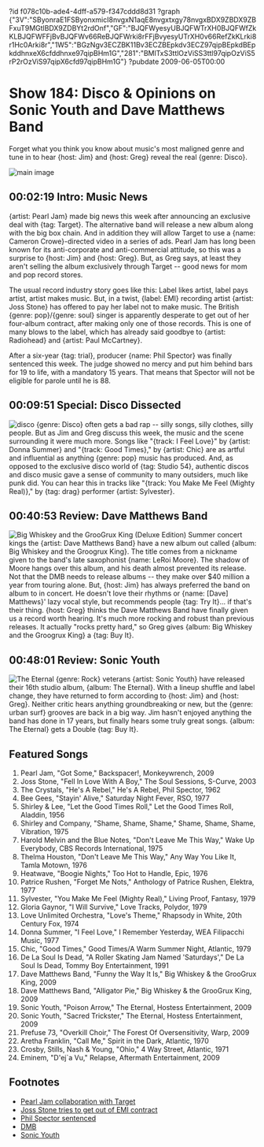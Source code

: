 ?id f078c10b-ade4-4dff-a579-f347cddd8d31
?graph {"3V":"SByonraE1FSByonxmicI8nvgxN1aqE8nvgxtxgy78nvgxBDX9ZBDX9ZBFxuT9MGtlBDX9ZDBYt2rdOnf","GF":"BJQFWyesyUBJQFWTrXH0BJQFWfZkKLBJQFWFFjBvBJQFWv66ReBJQFWrki8rFFjBvyesyUTrXH0v66RefZkKLrki8r1Hc0Arki8r","1W5":"BGzNgv3ECZBK11Bv3ECZBEpkdv3ECZ97qipBEpkdBEpkddhnxeX6cfddhnxe97qipBHm1G","281":"BMlTxS3ttlOzViSS3ttl97qipOzViS5rP2rOzViS97qipX6cfd97qipBHm1G"}
?pubdate 2009-06-05T00:00

# Show 184: Disco & Opinions on Sonic Youth and Dave Matthews Band
Forget what you think you know about music's most maligned genre and tune in to hear {host: Jim} and {host: Greg} reveal the real {genre: Disco}.


![main image](https://static.soundopinions.org/images/2009/Disco.jpeg)

## 00:02:19 Intro: Music News
{artist: Pearl Jam} made big news this week after announcing an exclusive deal with {tag: Target}. The alternative band will release a new album along with the big box chain. And in addition they will allow Target to use a {name: Cameron Crowe}-directed video in a series of ads. Pearl Jam has long been known for its anti-corporate and anti-commercial attitude, so this was a surprise to {host: Jim} and {host: Greg}. But, as Greg says, at least they aren't selling the album exclusively through Target -- good news for mom and pop record stores. 

The usual record industry story goes like this: Label likes artist, label pays artist, artist makes music. But, in a twist, {label: EMI} recording artist {artist: Joss Stone} has offered to pay her label not to make music. The British {genre: pop}/{genre: soul} singer is apparently desperate to get out of her four-album contract, after making only one of those records. This is one of many blows to the label, which has already said goodbye to {artist: Radiohead} and {artist: Paul McCartney}.

After a six-year {tag: trial}, producer {name: Phil Spector} was finally sentenced this week. The judge showed no mercy and put him behind bars for 19 to life, with a mandatory 15 years. That means that Spector will not be eligible for parole until he is 88.

## 00:09:51 Special: Disco Dissected
![disco](https://static.soundopinions.org/assets/184/GF0.jpg)
{genre: Disco} often gets a bad rap -- silly songs, silly clothes, silly people. But as Jim and Greg discuss this week, the music and the scene surrounding it were much more. Songs like "{track: I Feel Love}" by {artist: Donna Summer} and "{track: Good Times}," by {artist: Chic} are as artful and influential as anything {genre: pop} music has produced. And, as opposed to the exclusive disco world of {tag: Studio 54}, authentic discos and disco music gave a sense of community to many outsiders, much like punk did. You can hear this in tracks like "{track: You Make Me Feel (Mighty Real)}," by {tag: drag} performer {artist: Sylvester}.

## 00:40:53 Review: Dave Matthews Band
![Big Whiskey and the GrooGrux King (Deluxe Edition)](https://static.soundopinions.org/assets/184/1W50.jpg)
Summer concert kings the {artist: Dave Matthews Band} have a new album out called {album: Big Whiskey and the Groogrux King}. The title comes from a nickname given to the band's late saxophonist {name: LeRoi Moore}. The shadow of Moore hangs over this album, and his death almost prevented its release. Not that the DMB needs to release albums -- they make over $40 million a year from touring alone. But, {host: Jim} has always preferred the band on album to in concert. He doesn't love their rhythms or {name: [Dave] Matthews}' lazy vocal style, but recommends people {tag: Try It}... if that's their thing. {host: Greg} thinks the Dave Matthews Band have finally given us a record worth hearing. It's much more rocking and robust than previous releases. It actually "rocks pretty hard," so Greg gives {album: Big Whiskey and the Groogrux King} a {tag: Buy It}.

## 00:48:01 Review: Sonic Youth
![The Eternal](https://static.soundopinions.org/assets/184/2810.jpg)
{genre: Rock} veterans {artist: Sonic Youth} have released their 16th studio album, {album: The Eternal}. With a lineup shuffle and label change, they have returned to form according to {host: Jim} and {host: Greg}. Neither critic hears anything groundbreaking or new, but the {genre: urban surf} grooves are back in a big way. Jim hasn't enjoyed anything the band has done in 17 years, but finally hears some truly great songs. {album: The Eternal} gets a Double {tag: Buy It}.

## Featured Songs
1. Pearl Jam, "Got Some," Backspacer!, Monkeywrench, 2009
2. Joss Stone, "Fell In Love With A Boy," The Soul Sessions, S-Curve, 2003
3. The Crystals, "He's A Rebel," He's A Rebel, Phil Spector, 1962
4. Bee Gees, "Stayin' Alive," Saturday Night Fever, RSO, 1977
5. Shirley & Lee, "Let the Good Times Roll," Let the Good Times Roll, Aladdin, 1956
6. Shirley and Company, "Shame, Shame, Shame," Shame, Shame, Shame, Vibration, 1975
7. Harold Melvin and the Blue Notes, "Don't Leave Me This Way," Wake Up Everybody, CBS Records International, 1975
8. Thelma Houston, "Don't Leave Me This Way," Any Way You Like It, Tamla Motown, 1976
9. Heatwave, "Boogie Nights," Too Hot to Handle, Epic, 1976
10. Patrice Rushen, "Forget Me Nots," Anthology of Patrice Rushen, Elektra, 1977
11. Sylvester, "You Make Me Feel (Mighty Real)," Living Proof, Fantasy, 1979
12. Gloria Gaynor, "I Will Survive," Love Tracks, Polydor, 1979
13. Love Unlimited Orchestra, "Love's Theme," Rhapsody in White, 20th Century Fox, 1974
14. Donna Summer, "I Feel Love," I Remember Yesterday, WEA Filipacchi Music, 1977
15. Chic, "Good Times," Good Times/A Warm Summer Night, Atlantic, 1979
16. De La Soul Is Dead, "A Roller Skating Jam Named 'Saturdays'," De La Soul Is Dead, Tommy Boy Entertainment, 1991
17. Dave Matthews Band, "Funny the Way It Is," Big Whiskey & the GrooGrux King, 2009
18. Dave Matthews Band, "Alligator Pie," Big Whiskey & the GrooGrux King, 2009
19. Sonic Youth, "Poison Arrow," The Eternal, Hostess Entertainment, 2009
20. Sonic Youth, "Sacred Trickster," The Eternal, Hostess Entertainment, 2009
21. Prefuse 73, "Overkill Choir," The Forest Of Oversensitivity, Warp, 2009
22. Aretha Franklin, "Call Me," Spirit in the Dark, Atlantic, 1970
23. Crosby, Stills, Nash & Young, "Ohio," 4 Way Street, Atlantic, 1971
24. Eminem, "D'ej`a Vu," Relapse, Aftermath Entertainment, 2009

## Footnotes 
- [Pearl Jam collaboration with Target](http://www.reuters.com/article/2009/06/02/industry-us-pearljam-idUSTRE55104S20090602)
- [Joss Stone tries to get out of EMI contract](http://www.theguardian.com/music/2009/jun/01/joss-stone-emi)
- [Phil Spector sentenced](http://articles.latimes.com/2009/may/30/local/me-spector30)
- [DMB](http://davematthewsband.com/)
- [Sonic Youth](http://www.sonicyouth.com/main/)
